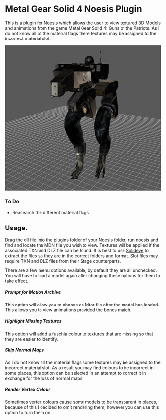 # Metal Gear Solid 4 Noesis Plugin


This is a plugin for [Noesis](https://richwhitehouse.com/index.php?content=inc_projects.php&showproject=91) which allows the user to view textured 3D Models and animations from the game Metal Gear Solid 4: Guns of the Patriots. As I do not know all of the material flags there textures may be assigned to the incorrect material slot.


![picture](https://github.com/Jayveer/MGS-MDN-Noesis/blob/master/model.png?raw=true)


### To Do
 - Reasearch the different material flags

##  Usage.

Drag the dll file into the plugins folder of your Noesis folder, run noesis and find and locate the MDN file you wish to view. Textures will be applied if the associated TXN and DLZ file can be found. It is best to use [Solideye](https://github.com/Jayveer/Solideye) to extract the files so they are in the correct folders and format. Slot files may require TXN and DLZ files from their Stage counterparts. 

There are a few menu options available, by default they are all unchecked. You will have to load a model again after changing these options for them to take effect.

##### Prompt for Motion Archive
This option will allow you to choose an Mtar file after the model has loaded. This allows you to view animations provided the bones match.

##### Highlight Missing Textures
This option will addd a fuschia colour to textures that are missing so that they are easier to identify.

##### Skip Normal Maps
As I do not know all the material flags some textures may be assigned to the incorrect material slot. As a result you may find colours to be incorrect in some places, this option can be selected in an attempt to correct it in exchange for the loss of normal maps.

##### Render Vertex Colour
Sometimes vertex colours cause some models to be transparent in places, because of this I decided to omit rendering them, however you can use this option to turn them on.